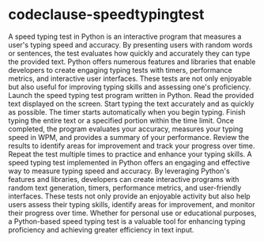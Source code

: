 # codeclause-speedtypingtest
A speed typing test in Python is an interactive program that measures a user's typing speed and accuracy. By presenting users with random words 
or sentences, the test evaluates how quickly and accurately they can type the provided text. Python offers numerous features and libraries
that enable developers to create engaging typing tests with timers, performance metrics, and interactive user interfaces. These tests are not 
only enjoyable but also useful for improving typing skills and assessing one's proficiency.
Launch the speed typing test program written in Python.
Read the provided text displayed on the screen.
Start typing the text accurately and as quickly as possible.
The timer starts automatically when you begin typing.
Finish typing the entire text or a specified portion within the time limit.
Once completed, the program evaluates your accuracy, measures your typing speed in WPM, and provides a summary of your performance.
Review the results to identify areas for improvement and track your progress over time.
Repeat the test multiple times to practice and enhance your typing skills.
A speed typing test implemented in Python offers an engaging and effective way to measure typing speed and accuracy. 
By leveraging Python's features and libraries, developers can create interactive programs with random text generation, timers, performance 
metrics, and user-friendly interfaces. These tests not only provide an enjoyable activity but also help users assess their typing skills, 
identify areas for improvement, and monitor their progress over time. Whether for personal use or educational purposes, a Python-based speed 
typing test is a valuable tool for enhancing typing proficiency and achieving greater efficiency in text input.
